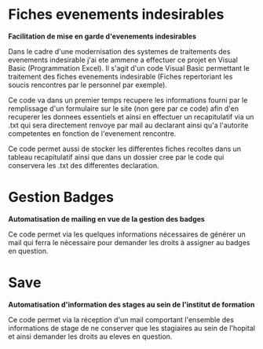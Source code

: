 ﻿Fiches evenements indesirables
==============================
**Facilitation de mise en garde d'evenements indesirables**

Dans le cadre d'une modernisation des systemes de traitements des evenements indesirable j'ai ete ammene a effectuer ce projet en Visual Basic (Programmation Excel).
Il s'agit d'un code Visual Basic permettant le traitement des fiches evenements indesirable (Fiches repertoriant les soucis rencontres par le personnel par exemple).



Ce code va dans un premier temps recupere les informations fourni par le remplissage d'un formulaire sur le site (non gere par ce code) afin d'en recuperer les donnees
essentiels et ainsi en effectuer un recapitulatif via un .txt qui sera directement renvoye par mail au declarant ainsi qu'a l'autorite competentes en fonction de
l'evenement rencontre.




Ce code permet aussi de stocker les differentes fiches recoltes dans un tableau recapitulatif ainsi que dans un dossier cree par le code qui 
conservera les .txt des differentes declaration.

﻿Gestion Badges
==============================
**Automatisation de mailing en vue de la gestion des badges**

Ce code permet via les quelques informations nécessaires de générer un mail qui ferra le nécessaire pour demander les droits à assigner au badges en question.

﻿Save
==============================
**Automatisation d'information des stages au sein de l'institut de formation**

Ce code permet via la réception d'un mail comportant l'ensemble des informations de stage de ne conserver que les stagiaires au sein de l'hopital et ainsi demander les droits au eleves en question.
